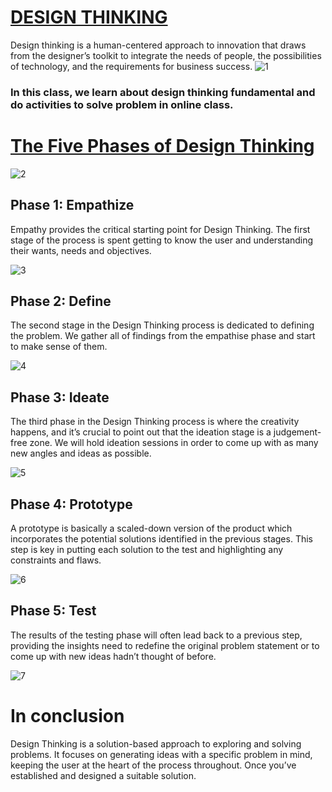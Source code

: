 # [DESIGN THINKING](https://designthinking.ideo.com)
Design thinking is a human-centered approach to innovation that draws from the designer’s toolkit to integrate the needs of people, the possibilities of technology, and the requirements for business success.
![1](https://user-images.githubusercontent.com/69904258/144400812-6859c224-83b9-4c2f-9e01-2d7f1a589cfa.png)
### In this class, we learn about design thinking fundamental and do activities to solve problem in online class.
# [The Five Phases of Design Thinking](https://careerfoundry.com/en/blog/ux-design/what-is-design-thinking-everything-you-need-to-know-to-get-started/)
![2](https://user-images.githubusercontent.com/69904258/144402507-fa57e47a-f148-4e12-96ad-652e04edb745.png)

## Phase 1: Empathize

Empathy provides the critical starting point for Design Thinking. The first stage of the process is spent getting to know the user and understanding their wants, needs and objectives.

![3](https://user-images.githubusercontent.com/69904258/144402566-fcf24245-b437-476f-8be2-f389365f142f.png)

## Phase 2: Define

The second stage in the Design Thinking process is dedicated to defining the problem. We gather all of  findings from the empathise phase and start to make sense of them.

![4](https://user-images.githubusercontent.com/69904258/144402901-ac68fb80-20ef-4b73-a158-e5ecb32db5ef.png)

## Phase 3: Ideate

The third phase in the Design Thinking process is where the creativity happens, and it’s crucial to point out that the ideation stage is a judgement-free zone. We will hold ideation sessions in order to come up with as many new angles and ideas as possible.

![5](https://user-images.githubusercontent.com/69904258/144403158-0b83bc8f-5b77-4f21-b64a-61bcec924796.png)

## Phase 4: Prototype

A prototype is basically a scaled-down version of the product which incorporates the potential solutions identified in the previous stages. This step is key in putting each solution to the test and highlighting any constraints and flaws. 

![6](https://user-images.githubusercontent.com/69904258/144403436-0b80500c-6083-4dec-9b99-62156cd965aa.png)


## Phase 5: Test

The results of the testing phase will often lead  back to a previous step, providing the insights  need to redefine the original problem statement or to come up with new ideas hadn’t thought of before.

![7](https://user-images.githubusercontent.com/69904258/144403713-ce720230-5273-41cc-899b-48c71cc55c54.png)

# In conclusion
Design Thinking is a solution-based approach to exploring and solving problems. It focuses on generating ideas with a specific problem in mind, keeping the user at the heart of the process throughout. Once you’ve established and designed a suitable solution.
